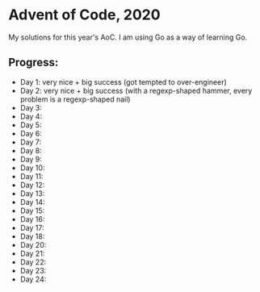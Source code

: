 # Advent of Code, 2020

My solutions for this year's AoC. I am using Go as a way of learning Go.

## Progress:
- Day 1: very nice + big success (got tempted to over-engineer)
- Day 2: very nice + big success (with a regexp-shaped hammer, every problem is a regexp-shaped nail)
- Day 3: 
- Day 4: 
- Day 5: 
- Day 6: 
- Day 7: 
- Day 8: 
- Day 9: 
- Day 10: 
- Day 11: 
- Day 12: 
- Day 13: 
- Day 14: 
- Day 15: 
- Day 16: 
- Day 17: 
- Day 18: 
- Day 20: 
- Day 21: 
- Day 22: 
- Day 23: 
- Day 24: 
